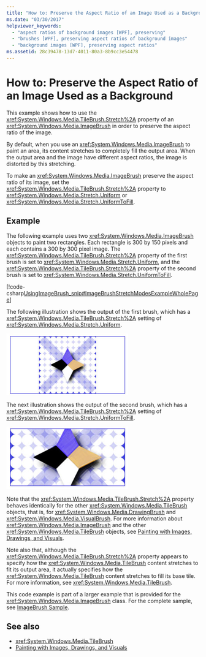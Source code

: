 ```yaml
---
title: "How to: Preserve the Aspect Ratio of an Image Used as a Background"
ms.date: "03/30/2017"
helpviewer_keywords: 
  - "aspect ratios of background images [WPF], preserving"
  - "brushes [WPF], preserving aspect ratios of background images"
  - "background images [WPF], preserving aspect ratios"
ms.assetid: 28c39478-13d7-4011-80a3-8b9cc3e54478
---
```

# How to: Preserve the Aspect Ratio of an Image Used as a Background
This example shows how to use the <xref:System.Windows.Media.TileBrush.Stretch%2A> property of an <xref:System.Windows.Media.ImageBrush> in order to preserve the aspect ratio of the image.  
  
 By default, when you use an <xref:System.Windows.Media.ImageBrush> to paint an area, its content stretches to completely fill the output area. When the output area and the image have different aspect ratios, the image is distorted by this stretching.  
  
 To make an <xref:System.Windows.Media.ImageBrush> preserve the aspect ratio of its image, set the <xref:System.Windows.Media.TileBrush.Stretch%2A> property to <xref:System.Windows.Media.Stretch.Uniform> or <xref:System.Windows.Media.Stretch.UniformToFill>.  
  
## Example  
 The following example uses two <xref:System.Windows.Media.ImageBrush> objects to paint two rectangles. Each rectangle is 300 by 150 pixels and each contains a 300 by 300 pixel image. The <xref:System.Windows.Media.TileBrush.Stretch%2A> property of the first brush is set to <xref:System.Windows.Media.Stretch.Uniform>, and the <xref:System.Windows.Media.TileBrush.Stretch%2A> property of the second brush is set to <xref:System.Windows.Media.Stretch.UniformToFill>.  
  
 [!code-csharp[UsingImageBrush_snip#ImageBrushStretchModesExampleWholePage](~/samples/snippets/csharp/VS_Snippets_Wpf/UsingImageBrush_snip/CSharp/StretchModes.cs#imagebrushstretchmodesexamplewholepage)]  
  
 The following illustration shows the output of the first brush, which has a <xref:System.Windows.Media.TileBrush.Stretch%2A> setting of <xref:System.Windows.Media.Stretch.Uniform>.  
  
 ![ImageBrush with Uniform stretching](./media/graphicsmm-imagebrushuniformstretch.jpg "graphicsmm_ImageBrushUniformStretch")  
  
 The next illustration shows the output of the second brush, which has a <xref:System.Windows.Media.TileBrush.Stretch%2A> setting of <xref:System.Windows.Media.Stretch.UniformToFill>.  
  
 ![ImageBrush with UniformToFill stretching](./media/graphicsmm-imagebrushuniformtofillstretch.jpg "graphicsmm_ImageBrushUniformToFillStretch")  
  
 Note that the <xref:System.Windows.Media.TileBrush.Stretch%2A> property behaves identically for the other <xref:System.Windows.Media.TileBrush> objects, that is, for <xref:System.Windows.Media.DrawingBrush> and <xref:System.Windows.Media.VisualBrush>. For more information about <xref:System.Windows.Media.ImageBrush> and the other <xref:System.Windows.Media.TileBrush> objects, see [Painting with Images, Drawings, and Visuals](painting-with-images-drawings-and-visuals.md).  
  
 Note also that, although the <xref:System.Windows.Media.TileBrush.Stretch%2A> property appears to specify how the <xref:System.Windows.Media.TileBrush> content stretches to fit its output area, it actually specifies how the <xref:System.Windows.Media.TileBrush> content stretches to fill its base tile. For more information, see <xref:System.Windows.Media.TileBrush>.  
  
 This code example is part of a larger example that is provided for the <xref:System.Windows.Media.ImageBrush> class. For the complete sample, see [ImageBrush Sample](https://github.com/Microsoft/WPF-Samples/tree/master/Graphics/ImageBrush).  
  
## See also

- <xref:System.Windows.Media.TileBrush>
- [Painting with Images, Drawings, and Visuals](painting-with-images-drawings-and-visuals.md)
